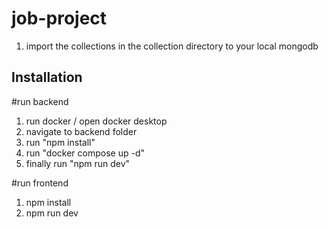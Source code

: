# job-project
1. import the collections in the collection directory to your local mongodb

## Installation
#run backend
1. run docker / open docker desktop
2. navigate to backend folder
3. run "npm install"
4. run "docker compose up -d"
5. finally run "npm run dev"

#run frontend
1. npm install
2. npm run dev




